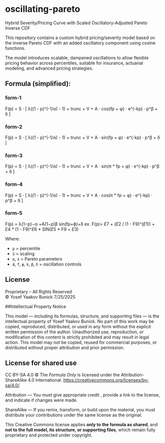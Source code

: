 # oscillating-pareto
Hybrid Severity/Pricing Curve with Scaled Oscillatory-Adjusted Pareto Inverse CDF

This repository contains a custom hybrid pricing/severity model based on the inverse Pareto CDF with an added oscillatory component using cosine functions.

The model introduces scalable, dampened oscillations to allow flexible pricing behavior across percentiles, suitable for insurance, actuarial modeling, and advanced pricing strategies.

## Formula (simplified):
### form-1
F(p) = S · [ λ((1 - p)^(-1/α) - 1) + trunc + V + A · cos(fp + φ) · e^(-kp) · p^β + δ ]
### form-2
F(p) = S · [ λ((1 - p)^(-1/α) - 1) + trunc + V + A · sin(fp + φ) · e^(-kp) · p^β + δ ]
### form-3
F(p) = S · [ λ((1 - p)^(-1/α) - 1) + trunc + V + A · sin(π * fp + φ) · e^(-kp) · p^β + δ ]
### form-4
F(p) = S · [ λ((1 - p)^(-1/α) - 1) + trunc + V + A · cos(π * fp + φ) · e^(-kp) · p^β + δ ]
### form-5
F(p) = λ(1−p)−α +A(1−p)β sin(fp+ϕ)+δ
ex.
F(p)= $E$7 + ($E$2 / (1 - F9)^($E$1)) + $E$4 * (1 - F9)^$E$6 * SIN($E$5 * F9 + $E$3)


Where:
- `p` = percentile
- `S` = scaling
- `α`, `λ` = Pareto parameters
- `A`, `f`, `φ`, `k`, `β`, `δ` = oscillation controls


## License

Proprietary – All Rights Reserved  
© Yosef Yaakov Bunick 7/25/2025  

##Intellectual Property Notice

This model — including its formulas, structure, and supporting files — is the intellectual property of Yosef Yaakov Bunick.
No part of this work may be copied, reproduced, distributed, or used in any form without the explicit written permission of the author.
Unauthorized use, reproduction, or modification of this content is strictly prohibited and may result in legal action.
This model may not be copied, reused for commercial purposes, or distributed without proper attribution and prior permission.

## License for shared use
CC BY-SA 4.0 ©
The *Formula Only* is licensed under the Attribution-ShareAlike 4.0 International. https://creativecommons.org/licenses/by-sa/4.0/

Attribution — You must give appropriate credit , provide a link to the license, and indicate if changes were made.

ShareAlike — If you remix, transform, or build upon the material, you must distribute your contributions under the same license as the original.

This Creative Commons license applies **only to the formula as shared**, and **not to the full model, its structure, or supporting files**, which remain fully proprietary and protected under copyright.
